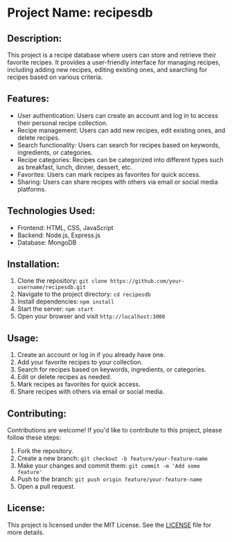 # Project Name: recipesdb

## Description:
This project is a recipe database where users can store and retrieve their favorite recipes. It provides a user-friendly interface for managing recipes, including adding new recipes, editing existing ones, and searching for recipes based on various criteria.

## Features:
- User authentication: Users can create an account and log in to access their personal recipe collection.
- Recipe management: Users can add new recipes, edit existing ones, and delete recipes.
- Search functionality: Users can search for recipes based on keywords, ingredients, or categories.
- Recipe categories: Recipes can be categorized into different types such as breakfast, lunch, dinner, dessert, etc.
- Favorites: Users can mark recipes as favorites for quick access.
- Sharing: Users can share recipes with others via email or social media platforms.

## Technologies Used:
- Frontend: HTML, CSS, JavaScript
- Backend: Node.js, Express.js
- Database: MongoDB

## Installation:
1. Clone the repository: `git clone https://github.com/your-username/recipesdb.git`
2. Navigate to the project directory: `cd recipesdb`
3. Install dependencies: `npm install`
4. Start the server: `npm start`
5. Open your browser and visit `http://localhost:3000`

## Usage:
1. Create an account or log in if you already have one.
2. Add your favorite recipes to your collection.
3. Search for recipes based on keywords, ingredients, or categories.
4. Edit or delete recipes as needed.
5. Mark recipes as favorites for quick access.
6. Share recipes with others via email or social media.

## Contributing:
Contributions are welcome! If you'd like to contribute to this project, please follow these steps:
1. Fork the repository.
2. Create a new branch: `git checkout -b feature/your-feature-name`
3. Make your changes and commit them: `git commit -m 'Add some feature'`
4. Push to the branch: `git push origin feature/your-feature-name`
5. Open a pull request.

## License:
This project is licensed under the MIT License. See the [LICENSE](./LICENSE) file for more details.

